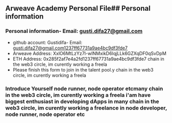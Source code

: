 ## Arweave Academy Personal File## Personal information
### Personal information- Email: gusti.difa27@gmail.com
- github account: Gustidifa- Email: gusti.difa27@gmail.com1237ff67731a9ae4bc9df3fde7
- Arweave Address: XxlO6MtLzYz7l-wINMxikD6IqjLLk6GZXqDF0qSvDpM
- ETH Address: 0x285f2af7e4a2fd1237ff67731a9ae4bc9df3fde7 chain in the web3 circle, im curently working a freela
- Please finish this form to join in the talent pool.y chain in the web3 circle, im curently working a freela
### Introduce Yourself node runner, node operator etcmany chain in the web3 circle, im curently working a freela i'am have biggest enthusiast in developing dApps in many chain in the web3 circle, im curently working a freelance in node developer, node runner, node operator etc